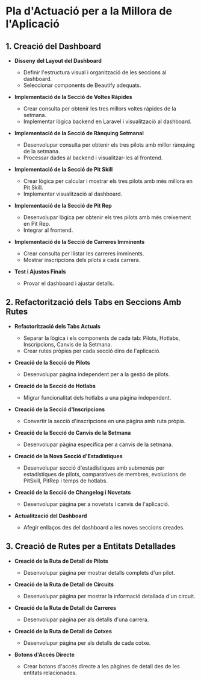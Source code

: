 # Pla d'Actuació per a la Millora de l'Aplicació

## 1. Creació del Dashboard

- **Disseny del Layout del Dashboard**
  - Definir l'estructura visual i organització de les seccions al dashboard.
  - Seleccionar components de Beautify adequats.

- **Implementació de la Secció de Voltes Ràpides**
  - Crear consulta per obtenir les tres millors voltes ràpides de la setmana.
  - Implementar lògica backend en Laravel i visualització al dashboard.

- **Implementació de la Secció de Rànquing Setmanal**
  - Desenvolupar consulta per obtenir els tres pilots amb millor rànquing de la setmana.
  - Processar dades al backend i visualitzar-les al frontend.

- **Implementació de la Secció de Pit Skill**
  - Crear lògica per calcular i mostrar els tres pilots amb més millora en Pit Skill.
  - Implementar visualització al dashboard.

- **Implementació de la Secció de Pit Rep**
  - Desenvolupar lògica per obtenir els tres pilots amb més creixement en Pit Rep.
  - Integrar al frontend.

- **Implementació de la Secció de Carreres Imminents**
  - Crear consulta per llistar les carreres imminents.
  - Mostrar inscripcions dels pilots a cada carrera.

- **Test i Ajustos Finals**
  - Provar el dashboard i ajustar detalls.

## 2. Refactorització dels Tabs en Seccions Amb Rutes

- **Refactorització dels Tabs Actuals**
  - Separar la lògica i els components de cada tab: Pilots, Hotlabs, Inscripcions, Canvis de la Setmana.
  - Crear rutes pròpies per cada secció dins de l'aplicació.

- **Creació de la Secció de Pilots**
  - Desenvolupar pàgina independent per a la gestió de pilots.

- **Creació de la Secció de Hotlabs**
  - Migrar funcionalitat dels hotlabs a una pàgina independent.

- **Creació de la Secció d'Inscripcions**
  - Convertir la secció d'inscripcions en una pàgina amb ruta pròpia.

- **Creació de la Secció de Canvis de la Setmana**
  - Desenvolupar pàgina específica per a canvis de la setmana.

- **Creació de la Nova Secció d'Estadístiques**
  - Desenvolupar secció d'estadístiques amb submenús per estadístiques de pilots, comparatives de membres, evolucions de PitSkill, PitRep i temps de hotlabs.

- **Creació de la Secció de Changelog i Novetats**
  - Desenvolupar pàgina per a novetats i canvis de l'aplicació.

- **Actualització del Dashboard**
  - Afegir enllaços des del dashboard a les noves seccions creades.

## 3. Creació de Rutes per a Entitats Detallades

- **Creació de la Ruta de Detall de Pilots**
  - Desenvolupar pàgina per mostrar detalls complets d'un pilot.

- **Creació de la Ruta de Detall de Circuits**
  - Desenvolupar pàgina per mostrar la informació detallada d'un circuit.

- **Creació de la Ruta de Detall de Carreres**
  - Desenvolupar pàgina per als detalls d'una carrera.

- **Creació de la Ruta de Detall de Cotxes**
  - Desenvolupar pàgina per als detalls de cada cotxe.

- **Botons d'Accés Directe**
  - Crear botons d'accés directe a les pàgines de detall des de les entitats relacionades.
